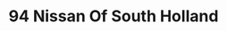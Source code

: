 ---
title: "94 Nissan Of South Holland"
url: /south-holland/94-nissan-of-south-holland/
shop: car
---